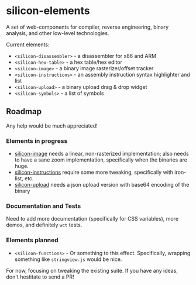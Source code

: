 # silicon-elements

A set of web-components for compiler, reverse engineering, binary analysis, and other low-level technologies.

Current elements:

* `<silicon-disassembler>` - a disassembler for x86 and ARM
* `<silicon-hex-table>` - a hex table/hex editor
* `<silicon-image>` - a binary image rasterizer/offset tracker
* `<silicon-instructions>` - an assembly instruction syntax highlighter and list
* `<silicon-upload>` - a binary upload drag & drop widget
* `<silicon-symbols>` - a list of symbols

## Roadmap

Any help would be much appreciated!

### Elements in progress

* [silicon-image](https://github.com/m4b/silicon-image) needs a linear, non-rasterized implementation; also needs to have a sane zoom implementation, specifically when the binaries are huge.
* [silicon-instructions](http://github.com/m4b/silicon-instructions) require some more tweaking, specifically with iron-list, etc.
* [silicon-upload](http://github.com/m4b/silicon-upload) needs a json upload version with base64 encoding of the binary

### Documentation and Tests

Need to add more documentation (specifically for CSS variables), more demos, and definitely `wct` tests.

### Elements planned

* `<silicon-functions>` - Or something to this effect. Specifically, wrapping something like `stringview.js` would be nice.

For now, focusing on tweaking the existing suite.  If you have any ideas, don't hestitate to send a PR!
